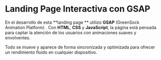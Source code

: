 # Landing Page Interactiva con GSAP

En el desarrollo de esta **landing page ** utilizo **GSAP** (GreenSock Animation Platform) . Con **HTML**, **CSS** y **JavaScript**, la página está pensada para captar la atención de los usuarios con animaciones suaves y envolventes.

Todo se mueve y aparece de forma sincronizada y optimizada para ofrecer un rendimiento fluido en cualquier dispositivo.
